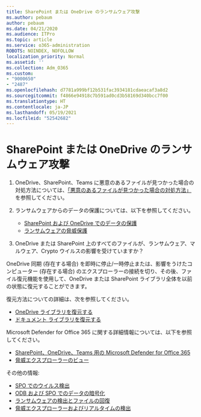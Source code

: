```yaml
---
title: SharePoint または OneDrive のランサムウェア攻撃
ms.author: pebaum
author: pebaum
ms.date: 04/21/2020
ms.audience: ITPro
ms.topic: article
ms.service: o365-administration
ROBOTS: NOINDEX, NOFOLLOW
localization_priority: Normal
ms.assetid: ''
ms.collection: Adm_O365
ms.custom:
- "9000650"
- "2487"
ms.openlocfilehash: d7781a999bf12b531fac3934181cdaeacaf3a8d2
ms.sourcegitcommit: f4866e94918c7b591ad0cd3b58169d340bcc7f00
ms.translationtype: HT
ms.contentlocale: ja-JP
ms.lasthandoff: 05/19/2021
ms.locfileid: "52542682"
---
```

# <a name="ransomware-attack-in-sharepoint-or-onedrive"></a>SharePoint または OneDrive のランサムウェア攻撃

1.  OneDrive、SharePoint、Teams に悪意のあるファイルが見つかった場合の対処方法については、[「悪意のあるファイルが見つかった場合の対処方法」](https://support.office.com/en-ie/article/what-to-do-when-a-malicious-file-is-found-in-sharepoint-online-onedrive-or-microsoft-teams-01e902ad-a903-4e0f-b093-1e1ac0c37ad2) を参照してください。
2. ランサムウェアからのデータの保護については、以下を参照してください。
    - [SharePoint および OneDrive でのデータの保護](/sharepoint/safeguarding-your-data) 
    - [ランサムウェアの脅威保護](/windows/security/threat-protection/intelligence/ransomware-malware)    

3.  OneDrive または SharePoint 上のすべてのファイルが、ランサムウェア、マルウェア、Crypto ウイルスの影響を受けていますか？ 

OneDrive 同期 (存在する場合) を即時に停止/一時停止または、影響をうけたコンピューター (存在する場合) のエクスプローラーの接続を切り、その後、ファイル復元機能を使用して、OneDrive または SharePoint ライブラリ全体を以前の状態に復元することができます。 

復元方法についての詳細は、次を参照してください。

- [OneDrive ライブラリを復元する](https://support.office.com/article/restore-your-onedrive-fa231298-759d-41cf-bcd0-25ac53eb8a150)
- [ドキュメント ライブラリを復元する](https://support.office.com/article/restore-a-document-library-317791c3-8bd0-4dfd-8254-3ca90883d39a)

Microsoft Defender for Office 365 に関する詳細情報については、以下を参照してください。
- [SharePoint、OneDrive、Teams 用の Microsoft Defender for Office 365](/microsoft-365/security/office-365-security/atp-for-spo-odb-and-teams)
- [脅威エクスプローラーのビュー](/microsoft-365/security/office-365-security/threat-explorer-views)

その他の情報:

- [SPO でのウイルス検出](/microsoft-365/security/office-365-security/virus-detection-in-spo)</br>
- [ODB および SPO でのデータの暗号化](/microsoft-365/compliance/data-encryption-in-odb-and-spo)</br>
- [ランサムウェアの検出とファイルの回復](https://support.office.com/article/Ransomware-detection-and-recovering-your-files-0d90ec50-6bfd-40f4-acc7-b8c12c73637f)</br>
- [脅威エクスプローラーおよびリアルタイムの検出](/microsoft-365/security/office-365-security/threat-explorer-views)